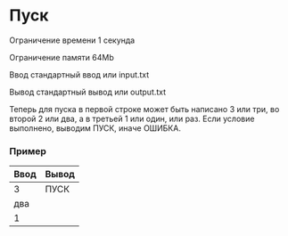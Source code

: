 # Пуск

Ограничение времени	1 секунда

Ограничение памяти	64Mb

Ввод	стандартный ввод или input.txt

Вывод	стандартный вывод или output.txt

Теперь для пуска в первой строке может быть написано 3 или три, во второй 2 или два, а в третьей 1 или один, или раз. Если условие выполнено, выводим ПУСК, иначе ОШИБКА.

### Пример

| Ввод | Вывод |
|------|-------|
| 3    | ПУСК  |
| два  |       |
| 1    |       |